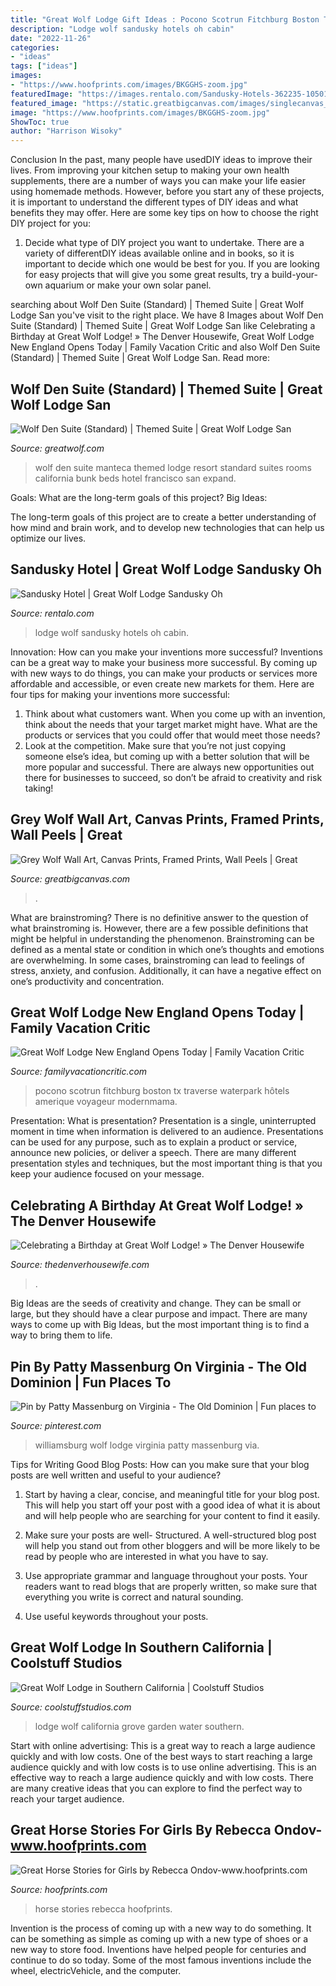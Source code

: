 ```yaml
---
title: "Great Wolf Lodge Gift Ideas : Pocono Scotrun Fitchburg Boston Tx Traverse Waterpark Hôtels Amerique Voyageur Modernmama"
description: "Lodge wolf sandusky hotels oh cabin"
date: "2022-11-26"
categories:
- "ideas"
tags: ["ideas"]
images:
- "https://www.hoofprints.com/images/BKGGHS-zoom.jpg"
featuredImage: "https://images.rentalo.com/Sandusky-Hotels-362235-1050139l.jpg"
featured_image: "https://static.greatbigcanvas.com/images/singlecanvas_thick_none/art-licensing/grey-wolf,2123629.jpg"
image: "https://www.hoofprints.com/images/BKGGHS-zoom.jpg"
ShowToc: true
author: "Harrison Wisoky"
---
```



Conclusion
In the past, many people have usedDIY ideas to improve their lives. From improving your kitchen setup to making your own health supplements, there are a number of ways you can make your life easier using homemade methods. However, before you start any of these projects, it is important to understand the different types of DIY ideas and what benefits they may offer. Here are some key tips on how to choose the right DIY project for you:
1. Decide what type of DIY project you want to undertake. There are a variety of differentDIY ideas available online and in books, so it is important to decide which one would be best for you. If you are looking for easy projects that will give you some great results, try a build-your-own aquarium or make your own solar panel.

	

		
searching about Wolf Den Suite (Standard) | Themed Suite | Great Wolf Lodge San you've visit to the right place. We have 8 Images about Wolf Den Suite (Standard) | Themed Suite | Great Wolf Lodge San like Celebrating a Birthday at Great Wolf Lodge! » The Denver Housewife, Great Wolf Lodge New England Opens Today | Family Vacation Critic and also Wolf Den Suite (Standard) | Themed Suite | Great Wolf Lodge San. Read more:
		
    
## Wolf Den Suite (Standard) | Themed Suite | Great Wolf Lodge San

<img loading=lazy src="https://www.greatwolf.com/content/dam/greatwolf/sites/www/locations/northern-california/suites/themed/wolf-den-suite/Wolf-Den-suite-767x434.jpg" onerror="this.onerror=null;this.src='https://tse4.mm.bing.net/th?id=OIP.lRO3BP2fh5xZeGEaoaZajwHaEM&amp;pid=15.1';" alt="Wolf Den Suite (Standard) | Themed Suite | Great Wolf Lodge San">

_Source: greatwolf.com_

>wolf den suite manteca themed lodge resort standard suites rooms california bunk beds hotel francisco san expand. 

	

Goals: What are the long-term goals of this project?
Big Ideas: 

The long-term goals of this project are to create a better understanding of how mind and brain work, and to develop new technologies that can help us optimize our lives.

    
## Sandusky Hotel | Great Wolf Lodge Sandusky Oh

<img loading=lazy src="https://images.rentalo.com/Sandusky-Hotels-362235-1050139l.jpg" onerror="this.onerror=null;this.src='https://tse3.mm.bing.net/th?id=OIP.aA8hBhmlXXQzHQUG0NqglgHaGy&amp;pid=15.1';" alt="Sandusky Hotel | Great Wolf Lodge Sandusky Oh">

_Source: rentalo.com_

>lodge wolf sandusky hotels oh cabin. 

	

Innovation: How can you make your inventions more successful?
Inventions can be a great way to make your business more successful. By coming up with new ways to do things, you can make your products or services more affordable and accessible, or even create new markets for them. Here are four tips for making your inventions more successful:
1. Think about what customers want. When you come up with an invention, think about the needs that your target market might have. What are the products or services that you could offer that would meet those needs?
2. Look at the competition. Make sure that you’re not just copying someone else’s idea, but coming up with a better solution that will be more popular and successful. There are always new opportunities out there for businesses to succeed, so don’t be afraid to creativity and risk taking!

    
## Grey Wolf Wall Art, Canvas Prints, Framed Prints, Wall Peels | Great

<img loading=lazy src="https://static.greatbigcanvas.com/images/singlecanvas_thick_none/art-licensing/grey-wolf,2123629.jpg" onerror="this.onerror=null;this.src='https://tse3.mm.bing.net/th?id=OIP.66yx4oIP5TSkuSa5effd0gHaJb&amp;pid=15.1';" alt="Grey Wolf Wall Art, Canvas Prints, Framed Prints, Wall Peels | Great">

_Source: greatbigcanvas.com_

>. 

	

What are brainstroming?
There is no definitive answer to the question of what brainstroming is. However, there are a few possible definitions that might be helpful in understanding the phenomenon. Brainstroming can be defined as a mental state or condition in which one’s thoughts and emotions are overwhelming. In some cases, brainstroming can lead to feelings of stress, anxiety, and confusion. Additionally, it can have a negative effect on one’s productivity and concentration.

    
## Great Wolf Lodge New England Opens Today | Family Vacation Critic

<img loading=lazy src="https://www.familyvacationcritic.com/wp-content/uploads/sites/19/2014/06/GWL.jpg" onerror="this.onerror=null;this.src='https://tse4.mm.bing.net/th?id=OIP.Q0HRO9fGMtdXoL6uDREbwgHaE7&amp;pid=15.1';" alt="Great Wolf Lodge New England Opens Today | Family Vacation Critic">

_Source: familyvacationcritic.com_

>pocono scotrun fitchburg boston tx traverse waterpark hôtels amerique voyageur modernmama. 

	

Presentation: What is presentation?
Presentation is a single, uninterrupted moment in time when information is delivered to an audience. Presentations can be used for any purpose, such as to explain a product or service, announce new policies, or deliver a speech. There are many different presentation styles and techniques, but the most important thing is that you keep your audience focused on your message.

    
## Celebrating A Birthday At Great Wolf Lodge! » The Denver Housewife

<img loading=lazy src="https://www.thedenverhousewife.com/wp-content/uploads/2019/04/Great-Wolf-Lodge-wolf-tail.jpg" onerror="this.onerror=null;this.src='https://tse4.mm.bing.net/th?id=OIP.9BksmpCxnmLOra8GgrypKwHaLH&amp;pid=15.1';" alt="Celebrating a Birthday at Great Wolf Lodge! » The Denver Housewife">

_Source: thedenverhousewife.com_

>. 

	

Big Ideas are the seeds of creativity and change. They can be small or large, but they should have a clear purpose and impact. There are many ways to come up with Big Ideas, but the most important thing is to find a way to bring them to life.

    
## Pin By Patty Massenburg On Virginia - The Old Dominion | Fun Places To

<img loading=lazy src="https://i.pinimg.com/originals/88/7d/96/887d963193ce95b211f52e9e6e6043bc.jpg" onerror="this.onerror=null;this.src='https://tse3.mm.bing.net/th?id=OIP.D-gbroBphnOVFICrLadjkgHaHa&amp;pid=15.1';" alt="Pin by Patty Massenburg on Virginia - The Old Dominion | Fun places to">

_Source: pinterest.com_

>williamsburg wolf lodge virginia patty massenburg via. 

	

Tips for Writing Good Blog Posts: How can you make sure that your blog posts are well written and useful to your audience?
1. Start by having a clear, concise, and meaningful title for your blog post. This will help you start off your post with a good idea of what it is about and will help people who are searching for your content to find it easily.
2. Make sure your posts are well- Structured. A well-structured blog post will help you stand out from other bloggers and will be more likely to be read by people who are interested in what you have to say.

3. Use appropriate grammar and language throughout your posts. Your readers want to read blogs that are properly written, so make sure that everything you write is correct and natural sounding.

4. Use useful keywords throughout your posts.

    
## Great Wolf Lodge In Southern California | Coolstuff Studios

<img loading=lazy src="http://coolstuffstudios.com/wp-content/uploads/2016/11/gwl_17.jpg" onerror="this.onerror=null;this.src='https://tse3.mm.bing.net/th?id=OIP.s5Ztao0HNQqe8SQtWdWZtQHaEK&amp;pid=15.1';" alt="Great Wolf Lodge in Southern California | Coolstuff Studios">

_Source: coolstuffstudios.com_

>lodge wolf california grove garden water southern. 

	

Start with online advertising: This is a great way to reach a large audience quickly and with low costs.
One of the best ways to start reaching a large audience quickly and with low costs is to use online advertising. This is an effective way to reach a large audience quickly and with low costs. There are many creative ideas that you can explore to find the perfect way to reach your target audience.

    
## Great Horse Stories For Girls By Rebecca Ondov-www.hoofprints.com

<img loading=lazy src="https://www.hoofprints.com/images/BKGGHS-zoom.jpg" onerror="this.onerror=null;this.src='https://tse4.mm.bing.net/th?id=OIP.4xoMWCilrc-ugfJsKLcGgwHaLh&amp;pid=15.1';" alt="Great Horse Stories for Girls by Rebecca Ondov-www.hoofprints.com">

_Source: hoofprints.com_

>horse stories rebecca hoofprints. 

	

Invention is the process of coming up with a new way to do something. It can be something as simple as coming up with a new type of shoes or a new way to store food. Inventions have helped people for centuries and continue to do so today. Some of the most famous inventions include the wheel, electricVehicle, and the computer.

